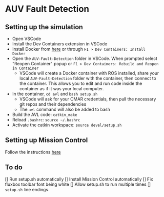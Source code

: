 # AUV Fault Detection

## Setting up the simulation
- Open VSCode
- Install the Dev Containers extension in VSCode
- Install Docker from [here](https://docs.docker.com/get-docker/) or through `F1 > Dev Containers: Install Docker`
- Open the `AUV-Fault-Detection` folder in VSCode. When prompted select "Reopen Container" popup or `F1 > Dev Containers: Rebuild and Reopen in Container`
    - VSCode will create a Docker container with ROS installed, share your local `AUV-Fault-Detection` folder with the container, then connect to the container. This allows you to edit and run code inside the container as if it was your local computer.
- In the container, `cd avl` and `bash setup.sh`
    - VSCode will ask for your CMAR credentials, then pull the necessary git repos and their dependencies
    - The `avl` command will also be added to bash
- Build the AVL code: `catkin_make`
- Reload `.bashrc`: `source ~/.bashrc`
- Activate the catkin workspace: `source devel/setup.sh`

## Setting up Mission Control
Follow the instructions [here](https://cmar.ece.vt.edu/avl/user-interface/avl_mission_control)

## To do
[] Run setup.sh automatically
[] Install Mission Control automatically
[] Fix fluxbox toolbar font being white
[] Allow setup.sh to run multiple times
[] `setup.sh` line endings